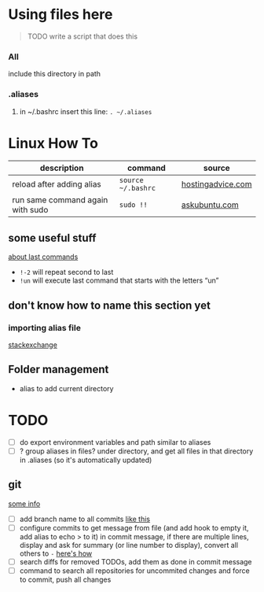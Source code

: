 # Using files here
> TODO write a script that does this
### All
include this directory in path

### .aliases
1. in ~/.bashrc insert this line: `. ~/.aliases` 

# Linux How To

| description | command | source|
|--|--|--|
| reload after adding alias |`source ~/.bashrc` | [hostingadvice.com](https://www.hostingadvice.com/how-to/set-command-aliases-linuxubuntudebian/) 
| run same command again with sudo | `sudo !!`  | [askubuntu.com](https://askubuntu.com/questions/300832/run-same-command-again-but-as-root)

## some useful stuff

[about last commands](https://www.ostechnix.com/5-ways-repeat-last-command-linux/)
- `!-2` will repeat second to last
- `!un` will execute last command that starts with the letters “un”

## don't know how to name this section yet
### importing alias file
[stackexchange](https://superuser.com/questions/331763/bashrc-loading-aliases-from-different-file)

## Folder management
- alias to add current directory

# TODO
- [ ] do export environment variables and path similar to aliases 
- [ ] ? group aliases in files? under directory, and get all files in that directory in .aliases (so it's automatically updated)

## git
[some info](https://git-scm.com/book/en/v2/Customizing-Git-Git-Hooks)
- [ ] add branch name to all commits [like this](https://stackoverflow.com/questions/5894946/how-to-add-gits-branch-name-to-the-commit-message)
- [ ] configure commits to get message from file (and add hook to empty it, add alias to echo > to it) in commit message, if there are multiple lines, display and ask for summary (or line number to display), convert all others to `-` [here's how](https://stackoverflow.com/questions/20438293/preparing-a-git-commit-messaging-before-committing)
- [ ] search diffs for removed TODOs, add them as done in commit message
- [ ] command to search all repositories for uncommited changes and force to commit, push all changes
